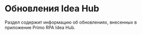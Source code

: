 # Обновления Idea Hub
Раздел содержит информацию об обновлениях, внесенных в приложение Primo RPA Idea Hub.
